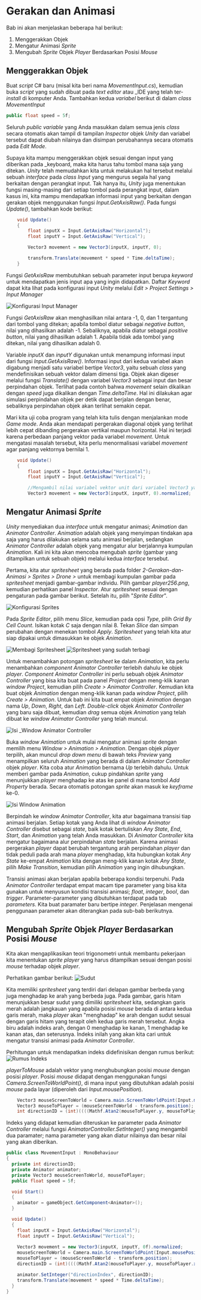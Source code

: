 # Gerakan dan Animasi

Bab ini akan menjelaskan beberapa hal berikut:

1. Menggerakkan Objek
2. Mengatur Animasi _Sprite_
3. Mengubah _Sprite_ Objek _Player_ Berdasarkan Posisi _Mouse_

## Menggerakkan Objek
Buat _script_ C# baru (misal kita beri nama _MovementInput.cs_), kemudian buka _script_ yang sudah dibuat pada _text editor_ atau _IDE yang telah ter-_install_ di komputer Anda. Tambahkan kedua _variabel_ berikut di dalam _class MovementInput_

```C#
public float speed = 5f;
```

Seluruh _public variable_ yang Anda masukkan dalam semua jenis _class_ secara otomatis akan tampil di tampilan _Inspector_ objek _Unity_ dan variabel tersebut dapat diubah nilainya dan disimpan perubahannya secara otomatis pada _Edit Mode_.

Supaya kita mampu menggerakkan objek sesuai dengan input yang diberikan pada _keyboard, maka kita harus tahu tombol mana saja yang ditekan. _Unity_ telah memudahkan kita untuk melakukan hal tersebut melalui sebuah _interface_ pada _class Input_ yang mengurus segala hal yang berkaitan dengan perangkat input. Tak hanya itu, _Unity_ juga menentukan fungsi masing-masing dari setiap tombol pada perangkat input, dalam kasus ini, kita mampu mendapatkan informasi input yang berkaitan dengan gerakan objek menggunakan fungsi _Input.GetAxisRaw()_. Pada fungsi _Update()_, tambahkan kode berikut:

```C#
    void Update()
    {
        float inputX = Input.GetAxisRaw("Horizontal");
        float inputY = Input.GetAxisRaw("Vertical");

        Vector3 movement = new Vector3(inputX, inputY, 0);

        transform.Translate(movement * speed * Time.deltaTime);
    }
```

Fungsi _GetAxisRaw_ membutuhkan sebuah parameter input berupa _keyword_ untuk mendapatkan jenis input apa yang ingin didapatkan. Daftar _Keyword_ dapat kita lihat pada konfigurasi input _Unity_ melalui _Edit > Project Settings > Input Manager_

![Konfigurasi _Input Manager_](Assets/2-Gerakan-dan-Animasi/img/input-manager.PNG)

Fungsi _GetAxisRaw_ akan menghasilkan nilai antara -1, 0, dan 1 tergantung dari tombol yang ditekan; apabila tombol diatur sebagai _negative button_, nilai yang dihasilkan adalah -1. Sebaliknya, apabila diatur sebagai _positive button_, nilai yang dihasilkan adalah 1. Apabila tidak ada tombol yang ditekan, nilai yang dihasilkan adalah 0.

Variable _inputX_ dan _inputY_ digunakan untuk menampung informasi input dari fungsi _Input.GetAxisRaw()_. Informasi input dari kedua variabel akan digabung menjadi satu variabel bertipe _Vector3_, yaitu sebuah _class_ yang mendefinisikan sebuah vektor dalam dimensi tiga. Objek akan digeser melalui fungsi _Translate()_ dengan variabel _Vector3_ sebagai input dan besar perpindahan objek. Terlihat pada contoh bahwa _movement_ selain dikalikan dengan _speed_ juga dikalikan dengan _Time.deltaTime_. Hal ini dilakukan agar simulasi perpindahan objek per detik dapat berjalan dengan benar, sebaliknya perpindahan objek akan terlihat semakin cepat.

Mari kita uji coba program yang telah kita tulis dengan menjalankan mode _Game mode_. Anda akan mendapati pergerakan diagonal objek yang terlihat lebih cepat dibanding pergerakan vertikal maupun horizontal. Hal ini terjadi karena perbedaan panjang vektor pada variabel _movement_. Untuk mengatasi masalah tersebut, kita perlu menormalisasi variabel _movement_ agar panjang vektornya bernilai 1.

<!--Tambahin gambar masalah normalisasi vektor-->

```C#
    void Update()
    {
        float inputX = Input.GetAxisRaw("Horizontal");
        float inputY = Input.GetAxisRaw("Vertical");

        //Mengambil nilai variabel vektor unit dari variabel Vector3 yang baru dibuat
        Vector3 movement = new Vector3(inputX, inputY, 0).normalized;
```

## Mengatur Animasi _Sprite_
_Unity_ menyediakan dua _interface_ untuk mengatur animasi; _Animation_ dan _Animator Controller_. _Animation_ adalah objek yang menyimpan tindakan apa saja yang harus dilakukan selama satu animasi berjalan, sedangkan _Animator Controller_ adalah objek yang mengatur alur berjalannya kumpulan _Animation_. Kali ini kita akan mencoba mengubah _sprite_ (gambar yang ditampilkan untuk sebuah objek) melalui kedua _interface_ tersebut.

Pertama, kita atur _spritesheet_ yang berada pada folder _2-Gerakan-dan-Animasi > Sprites > Drone >_ untuk membagi kumpulan gambar pada _spritesheet_ menjadi gambar-gambar individu. Pilih gambar _player256.png_, kemudian perhatikan panel _Inspector_. Atur _spritesheet_ sesuai dengan pengaturan pada gambar berikut. Setelah itu, pilih "_Sprite Editor_".

![Konfigurasi _Sprites_](Assets/2-Gerakan-dan-Animasi/img/config-sprites.PNG)

Pada _Sprite Editor_, pilih menu _Slice_, kemudian pada opsi _Type_, pilih _Grid By Cell Count_. Isikan kotak _C_ saja dengan nilai 8. Tekan _Slice_ dan simpan perubahan dengan menekan tombol _Apply_. _Spritesheet_ yang telah kita atur siap dipakai untuk dimasukkan ke objek _Animation_.

![Membagi _Spritesheet_](Assets/2-Gerakan-dan-Animasi/img/slice-spritesheet.png)
![_Spritesheet_ yang sudah terbagi](/img/sliced-spritesheet.PNG)

Untuk menambahkan potongan _spritesheet_ ke dalam _Animation_, kita perlu menambahkan _component Animator Controller_ terlebih dahulu ke objek _player_. _Component Animator Controller_ ini perlu sebuah objek _Animator Controller_ yang bisa kita buat pada panel _Project_ dengan meng-klik kanan _window Project_, kemudian pilih _Create > Animator Controller_. Kemudian kita buat objek _Animation_ dengan meng-klik kanan pada _window Project_, pilih _Create > Animation_. Untuk bab ini kita buat empat objek _Animation_ dengan nama _Up_, _Down_, _Right_, dan _Left_. _Double-click_ objek _Animator Controller_ yang baru saja dibuat, kemudian _drag_ semua objek _Animation_ yang telah dibuat ke _window Animator Controller_ yang telah muncul.

![Isi _Window Animator Controller](Assets/2-Gerakan-dan-Animasi/img/animator-controller.PNG)

Buka _window Animation_ untuk mulai mengatur animasi _sprite_ dengan memilih menu _Window > Animation > Animation_. Dengan objek _player_ terpilih, akan muncul _drop down menu_ di bawah teks _Preview_ yang menampilkan seluruh _Animation_ yang berada di dalam _Animator Controller_ objek _player_. Kita coba atur _Animation_ bernama _Up_ terlebih dahulu. Untuk memberi gambar pada _Animation_, cukup pindahkan _sprite_ yang menunjukkan _player_ menghadap ke atas ke panel di mana tombol _Add Property_ berada. Secara otomatis potongan _sprite_ akan masuk ke _keyframe_ ke-0.

![Isi _Window Animation_](Assets/2-Gerakan-dan-Animasi/img/animation.PNG)

Berpindah ke _window Animator Controller_, kita atur bagaimana transisi tiap animasi berjalan. Setiap kotak yang Anda lihat di _window Animator Controller_ disebut sebagai _state_, baik kotak bertuliskan _Any State_, _End_, _Start_, dan _Animation_ yang telah Anda masukkan. Di _Animator Controller_ kita mengatur bagaimana alur perpindahan _state_ berjalan. Karena animasi pergerakan _player_ dapat berubah tergantung arah perpindahan _player_ dan tidak peduli pada arah mana _player_ menghadap, kita hubungkan kotak _Any State_ ke-empat _Animation_ kita dengan meng-klik kanan kotak _Any State_, pilih _Make Transition_, kemudian pilih _Animation_ yang ingin dihubungkan.

Transisi animasi akan berjalan apabila beberapa kondisi terpenuhi. Pada _Animator Controller_ terdapat empat macam tipe parameter yang bisa kita gunakan untuk menyusun kondisi transisi animasi; _float_, _integer_, _bool_, dan _trigger_. Parameter-parameter yang dibutuhkan terdapat pada tab _parameters_. Kita buat paramater baru bertipe _integer_. Penjelasan mengenai penggunaan parameter akan diterangkan pada sub-bab berikutnya.

## Mengubah _Sprite_ Objek _Player_ Berdasarkan Posisi _Mouse_
Kita akan mengaplikasikan teori trigonometri untuk membantu pekerjaan kita menentukan _sprite player_ yang harus ditampilkan sesuai dengan posisi _mouse_ terhadap objek _player_.

Perhatikan gambar berikut:
![Sudut](/img/sudut.png)

Kita memiliki _spritesheet_ yang terdiri dari delapan gambar berbeda yang juga menghadap ke arah yang berbeda juga. Pada gambar, garis hitam menunjukkan besar sudut yang dimiliki _spritesheet_ kita, sedangkan garis merah adalah jangkauan yang apabila posisi _mouse_ berada di antara kedua garis merah, maka _player_ akan "menghadap" ke arah dengan sudut sesuai dengan garis hitam yang terapit oleh kedua garis merah tersebut. Angka biru adalah indeks arah, dengan 0 menghadap ke kanan, 1 menghadap ke kanan atas, dan seterusnya. Indeks inilah yang akan kita cari untuk mengatur transisi animasi pada _Animator Controller_.

Perhitungan untuk mendapatkan indeks didefinisikan dengan rumus berikut:
![Rumus Indeks](/img/index-eq.png)

_playerToMouse_ adalah vektor yang menghubungkan posisi _mouse_ dengan posisi _player_. Posisi _mouse_ didapat dengan menggunakan fungsi _Camera.ScreenToWorldPoint()_, di mana input yang dibutuhkan adalah posisi _mouse_ pada layar (diperoleh dari _Input.mousePosition_).

```C#
    Vector3 mouseScreenToWorld = Camera.main.ScreenToWorldPoint(Input.mousePosition);
    Vector3 mouseToPlayer = (mouseScreenToWorld - transform.position);
    int directionID = (int)((((Mathf.Atan2(mouseToPlayer.y, mouseToPlayer.x) * Mathf.Rad2Deg)+360f)%360 + 22.5f)/ 45)%8;
```

Indeks yang didapat kemudian diteruskan ke parameter pada _Animator Controller_ melalui fungsi _AnimatorController.SetInteger()_ yang mengambil dua paramater; nama parameter yang akan diatur nilainya dan besar nilai yang akan diberikan.

```C#
public class MovementInput : MonoBehaviour
{
  private int directionID;
  private Animator animator;
  private Vector3 mouseScreenToWorld, mouseToPlayer;
  public float speed = 5f;

  void Start()
  {
    animator = gameObject.GetComponent<Animator>();
  }

  void Update()
  {
    float inputX = Input.GetAxisRaw("Horizontal");
    float inputY = Input.GetAxisRaw("Vertical");
    
    Vector3 movement = new Vector3(inputX, inputY, 0f).normalized;
    mouseScreenToWorld = Camera.main.ScreenToWorldPoint(Input.mousePosition);
    mouseToPlayer = (mouseScreenToWorld - transform.position);
    directionID = (int)((((Mathf.Atan2(mouseToPlayer.y, mouseToPlayer.x) * Mathf.Rad2Deg)+360f)%360 + 22.5f)/ 45)%8;

    animator.SetInteger("directionIndex", directionID);
    transform.Translate(movement * speed * Time.deltaTime);
  }
}
```